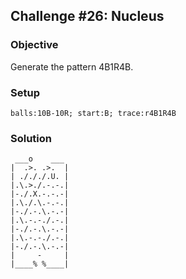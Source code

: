 ## Challenge #26: Nucleus

### Objective

Generate the pattern 4B1R4B.

### Setup

`balls:10B-10R; start:B; trace:r4B1R4B`

### Solution

	 ___o    ___
	|  .>. .>.  |
	| ./././.U. |
	|.\.>./.-.-.|
	|-./.X.-.-.-|
	|.\./.\.-.-.|
	|-./.-.\.-.-|
	|.\.-.-./.-.|
	|-./.-.\.-.-|
	|.\.-.-./.-.|
	|-./.-.\.-.-|
	|     -     |
	|____% %____|

